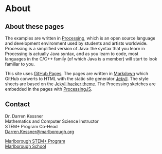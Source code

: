
# About 

## About these pages

The examples are written in [Processing](https://processing.org/), which is an
open source language and development environment used by students and artists
worldwide.  Processing is a simplified version of Java:  the syntax that you
learn in Processing is actually Java syntax, and as you learn to code, most
languages in the C/C++ family (of which Java is a member) will start to look
familiar to you.

This site uses [GitHub Pages](https://pages.github.com/).  The pages are
written in [Markdown](https://daringfireball.net/projects/markdown/syntax)
which GitHub converts to HTML with the static site generator
[Jekyll](https://jekyllrb.com/).  The style sheets are based on the [Jekyll
hacker theme](https://github.com/pages-themes/hacker).  The Processing sketches
are embedded in the pages with [ProcessingJS](http://processingjs.org/).


## Contact

Dr. Darren Kessner  
Mathematics and Computer Science Instructor  
STEM+ Program Co-Head  
[Darren.Kessner@marlborough.org](mailto:darren.kessner@marlborough.org)  

[Marlborough STEM+ Program](http://stem.marlborough.org)  
[Marlborough School](http://marlborough.org)  


